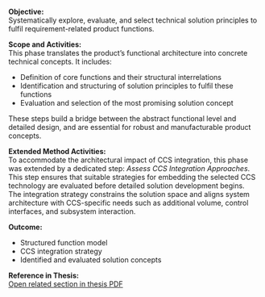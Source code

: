**Objective:**  
Systematically explore, evaluate, and select technical solution principles to fulfil requirement-related product functions.

**Scope and Activities:**  
This phase translates the product’s functional architecture into concrete technical concepts. It includes:
- Definition of core functions and their structural interrelations  
- Identification and structuring of solution principles to fulfil these functions  
- Evaluation and selection of the most promising solution concept

These steps build a bridge between the abstract functional level and detailed design, and are essential for robust and manufacturable product concepts.

**Extended Method Activities:**  
To accommodate the architectural impact of CCS integration, this phase was extended by a dedicated step: *Assess CCS Integration Approaches*.<br>
This step ensures that suitable strategies for embedding the selected CCS technology are evaluated before detailed solution development begins.<br>
The integration strategy constrains the solution space and aligns system architecture with CCS-specific needs such as additional volume, control interfaces, and subsystem interaction.

**Outcome:**  
- Structured function model  
- CCS integration strategy  
- Identified and evaluated solution concepts

**Reference in Thesis:**  
<a href="Development_of_a_method_for_the_integration_of_CCS_approaches_in_consumer_goods.pdf#page=48" target="_blank">Open related section in thesis PDF</a>